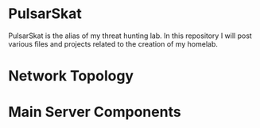 # PulsarSkat
PulsarSkat is the alias of my threat hunting lab. In this repository I will post various files and projects related to the creation of my homelab.

# Network Topology 

# Main Server Components 
